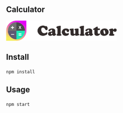 Calculator
---
<img src="Logotype primary.png" width="60%" height="60%" />




Install
---

`npm install`



Usage
---

`npm start`
